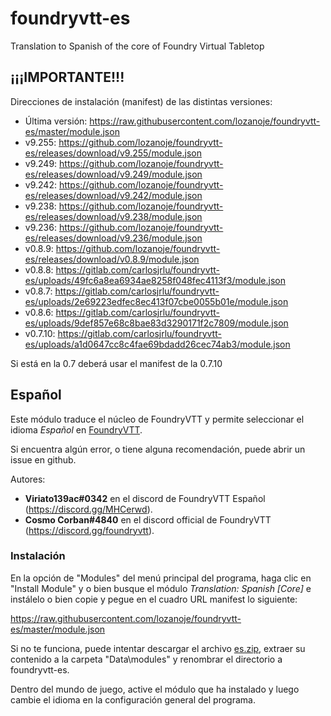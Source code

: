 # foundryvtt-es

Translation to Spanish of the core of Foundry Virtual Tabletop

## ¡¡¡IMPORTANTE!!!

Direcciones de instalación (manifest) de las distintas versiones:

* Última versión: https://raw.githubusercontent.com/lozanoje/foundryvtt-es/master/module.json
* v9.255: https://github.com/lozanoje/foundryvtt-es/releases/download/v9.255/module.json
* v9.249: https://github.com/lozanoje/foundryvtt-es/releases/download/v9.249/module.json
* v9.242: https://github.com/lozanoje/foundryvtt-es/releases/download/v9.242/module.json
* v9.238: https://github.com/lozanoje/foundryvtt-es/releases/download/v9.238/module.json
* v9.236: https://github.com/lozanoje/foundryvtt-es/releases/download/v9.236/module.json
* v0.8.9: https://github.com/lozanoje/foundryvtt-es/releases/download/v0.8.9/module.json
* v0.8.8: https://gitlab.com/carlosjrlu/foundryvtt-es/uploads/49fc6a8ea6934ae8258f048fec4113f3/module.json
* v0.8.7: https://gitlab.com/carlosjrlu/foundryvtt-es/uploads/2e69223edfec8ec413f07cbe0055b01e/module.json
* v0.8.6: https://gitlab.com/carlosjrlu/foundryvtt-es/uploads/9def857e68c8bae83d3290171f2c7809/module.json
* v0.7.10: https://gitlab.com/carlosjrlu/foundryvtt-es/uploads/a1d0647cc8c4fae69bdadd26cec74ab3/module.json

Si está en la 0.7 deberá usar el manifest de la 0.7.10

## Español

Este módulo traduce el núcleo de FoundryVTT y permite seleccionar el idioma *Español* en [FoundryVTT](http://foundryvtt.com/ "Foundry Virtual Tabletop").

Si encuentra algún error, o tiene alguna recomendación, puede abrir un issue en github.

Autores: 
* **Viriato139ac#0342** en el discord de FoundryVTT Español (https://discord.gg/MHCerwd).
* **Cosmo Corban#4840** en el discord official de FoundryVTT (https://discord.gg/foundryvtt).

### Instalación

En la opción de "Modules" del menú principal del programa, haga clic en "Install Module" y o bien busque el módulo *Translation: Spanish [Core]* e instálelo o bien copie y pegue en el cuadro URL manifest lo siguiente:

https://raw.githubusercontent.com/lozanoje/foundryvtt-es/master/module.json

Si no te funciona, puede intentar descargar el archivo [es.zip](https://github.com/lozanoje/foundryvtt-es/archive/master.zip "master.zip"), extraer su contenido a la carpeta "Data\modules" y renombrar el directorio a foundryvtt-es.

Dentro del mundo de juego, active el módulo que ha instalado y luego cambie el idioma en la configuración general del programa.



